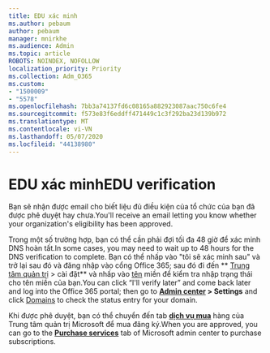 ```yaml
---
title: EDU xác minh
ms.author: pebaum
author: pebaum
manager: mnirkhe
ms.audience: Admin
ms.topic: article
ROBOTS: NOINDEX, NOFOLLOW
localization_priority: Priority
ms.collection: Adm_O365
ms.custom:
- "1500009"
- "5578"
ms.openlocfilehash: 7bb3a74137fd6c08165a882923087aac750c6fe4
ms.sourcegitcommit: f573e83f6eddff471449c1c3f292ba23d139b972
ms.translationtype: MT
ms.contentlocale: vi-VN
ms.lasthandoff: 05/07/2020
ms.locfileid: "44138980"
---
```

# <a name="edu-verification"></a><span data-ttu-id="74b51-102">EDU xác minh</span><span class="sxs-lookup"><span data-stu-id="74b51-102">EDU verification</span></span>

<span data-ttu-id="74b51-103">Bạn sẽ nhận được email cho biết liệu đủ điều kiện của tổ chức của bạn đã được phê duyệt hay chưa.</span><span class="sxs-lookup"><span data-stu-id="74b51-103">You'll receive an email letting you know whether your organization's eligibility has been approved.</span></span>

<span data-ttu-id="74b51-104">Trong một số trường hợp, bạn có thể cần phải đợi tối đa 48 giờ để xác minh DNS hoàn tất.</span><span class="sxs-lookup"><span data-stu-id="74b51-104">In some cases, you may need to wait up to 48 hours for the DNS verification to complete.</span></span> <span data-ttu-id="74b51-105">Bạn có thể nhấp vào "tôi sẽ xác minh sau" và trở lại sau đó và đăng nhập vào cổng Office 365; sau đó đi đến \*\* [Trung tâm quản trị](https://admin.microsoft.com/Adminportal/Home?source=applauncher#/homepage) > cài đặt\*\* và nhấp vào [tên](https://admin.microsoft.com/Adminportal/Home?source=applauncher#/Domains) miền để kiểm tra nhập trạng thái cho tên miền của bạn.</span><span class="sxs-lookup"><span data-stu-id="74b51-105">You can click “I'll verify later” and come back later and log into the Office 365 portal; then go to **[Admin center](https://admin.microsoft.com/Adminportal/Home?source=applauncher#/homepage) > Settings** and click [Domains](https://admin.microsoft.com/Adminportal/Home?source=applauncher#/Domains) to check the status entry for your domain.</span></span>

<span data-ttu-id="74b51-106">Khi được phê duyệt, bạn có thể chuyển đến tab **[dịch vụ mua](https://go.microsoft.com/fwlink/p/?linkid=868433)** hàng của Trung tâm quản trị Microsoft để mua đăng ký.</span><span class="sxs-lookup"><span data-stu-id="74b51-106">When you are approved, you can go to the **[Purchase services](https://go.microsoft.com/fwlink/p/?linkid=868433)** tab of Microsoft admin center to purchase subscriptions.</span></span>
